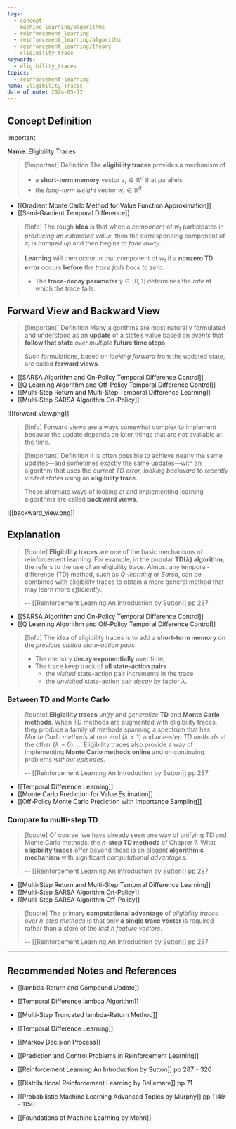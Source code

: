 ```yaml
---
tags:
  - concept
  - machine_learning/algorithms
  - reinforcement_learning
  - reinforcement_learning/algorithm
  - reinforcement_learning/theory
  - eligibility_trace
keywords:
  - eligibility_traces
topics:
  - reinforcement_learning
name: Eligibility Traces
date of note: 2024-05-12
---
```


## Concept Definition

>[!important]
>**Name**: Eligibility Traces

>[!important] Definition
>The **eligibility traces** provides a mechanism of 
>- a **short-term memory** vector $z_{t}\in \mathbb{R}^d$ that parallels
>- the *long-term weight* vector $w_{t}\in \mathbb{R}^d$

- [[Gradient Monte Carlo Method for Value Function Approximation]]
- [[Semi-Gradient Temporal Difference]]

>[!info]
>The rough **idea** is that when a *component* of $w_{t}$ participates in *producing an estimated value*, then the corresponding component of $z_t$ is *bumped up* and then begins to *fade away*. 
>
>**Learning** will then occur in that component of $w_t$ if a **nonzero TD error** occurs **before** the *trace falls back to zero*. 
>- The **trace-decay parameter** $\gamma \in [0, 1]$ determines the *rate* at which the trace falls.


## Forward View and Backward View

>[!important] Definition
>Many algorithms are most naturally formulated and understood as an **update** of a state’s value based on *events* that **follow that state** *over multiple* **future time steps**.
>
>Such formulations, based on *looking forward* from the updated state, are called **forward views**.

- [[SARSA Algorithm and On-Policy Temporal Difference Control]]
- [[Q Learning Algorithm and Off-Policy Temporal Difference Control]]
- [[Multi-Step Return and Multi-Step Temporal Difference Learning]]
- [[Multi-Step SARSA Algorithm On-Policy]]

![[forward_view.png]]


>[!info]
>Forward views are always somewhat complex to implement because the update depends on later things that are not available at the time.

>[!important] Definition
>it is often possible to achieve nearly the same updates—and sometimes exactly the same updates—with an algorithm that uses the *current TD error*, *looking backward* to *recently visited states* using an **eligibility trace**. 
>
>These alternate ways of looking at and implementing learning algorithms are called **backward views**.

![[backward_view.png]]


## Explanation

>[!quote]
>**Eligibility traces** are one of the basic mechanisms of reinforcement learning. For example, in the popular **TD$(\lambda)$ algorithm**, the refers to the use of an eligibility trace. Almost any temporal-difference (TD) method, such as *$Q$-learning* or *Sarsa*, can be combined with eligibility traces to obtain a more general method that may learn more *efficiently*.
>
>-- [[Reinforcement Learning An Introduction by Sutton]] pp 287

- [[SARSA Algorithm and On-Policy Temporal Difference Control]]
- [[Q Learning Algorithm and Off-Policy Temporal Difference Control]]

>[!info]
>The idea of eligibility traces is to add a **short-term memory** on the *previous visited state-action pairs*.
>- The memory **decay exponentially** over time;
>- The trace keep track of **all state-action pairs**
>	- the *visited* state-action pair increments in the trace
>	- the *unvisited* state-action pair *decay* by factor $\lambda$.


### Between TD and Monte Carlo

>[!quote]
>**Eligibility traces** *unify* and *generalize* **TD** and **Monte Carlo methods**. When TD methods are augmented with eligibility traces, they produce a family of methods spanning a spectrum that has *Monte Carlo methods* at one end ($\lambda = 1$) and *one-step TD methods* at the other ($\lambda = 0$). ... Eligibility traces also provide a way of implementing **Monte Carlo methods online** and on continuing problems *without episodes*.
>
>-- [[Reinforcement Learning An Introduction by Sutton]] pp 287

- [[Temporal Difference Learning]]
- [[Monte Carlo Prediction for Value Estimation]]
- [[Off-Policy Monte Carlo Prediction with Importance Sampling]]

### Compare to multi-step TD

>[!quote]
>Of course, we have already seen one way of unifying TD and Monte Carlo methods: the **$n$-step TD methods** of Chapter 7. What **eligibility traces** offer beyond these is an elegant **algorithmic mechanism** with significant *computational advantages*.
>
>-- [[Reinforcement Learning An Introduction by Sutton]] pp 287

- [[Multi-Step Return and Multi-Step Temporal Difference Learning]]
- [[Multi-Step SARSA Algorithm On-Policy]]
- [[Multi-Step SARSA Algorithm Off-Policy]]

>[!quote]
>The primary **computational advantage** of *eligibility traces* over *n-step methods* is that only **a single trace vector** is required rather than a store of the *last n feature vectors*.
>
>-- [[Reinforcement Learning An Introduction by Sutton]] pp 287







-----------
##  Recommended Notes and References


- [[lambda-Return and Compound Update]]
- [[Temporal Difference lambda Algorithm]]
- [[Multi-Step Truncated lambda-Return Method]]


- [[Temporal Difference Learning]]
- [[Markov Decision Process]]
- [[Prediction and Control Problems in Reinforcement Learning]]


- [[Reinforcement Learning An Introduction by Sutton]] pp 287 - 320
- [[Distributional Reinforcement Learning by Bellemare]] pp 71
- [[Probabilistic Machine Learning Advanced Topics by Murphy]] pp 1149 - 1150
- [[Foundations of Machine Learning by Mohri]]